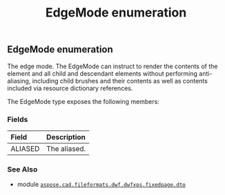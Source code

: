 ﻿---
title: EdgeMode enumeration
second_title: Aspose.CAD for Python via .NET API References
description: 
type: docs
weight: 270
url: /python-net/aspose.cad.fileformats.dwf.dwfxps.fixedpage.dto/edgemode/
is_root: false
---

## EdgeMode enumeration

The edge mode.
The EdgeMode can instruct to render the contents of the element
and all child and descendant elements without performing anti-aliasing,
including child brushes and their contents as well as contents included
via resource dictionary references.



The EdgeMode type exposes the following members:

### Fields
| Field | Description |
| :- | :- |
| ALIASED | The aliased. |



### See Also
* module [`aspose.cad.fileformats.dwf.dwfxps.fixedpage.dto`](..)
